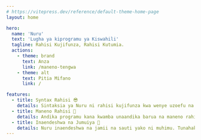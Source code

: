 ```yaml
---
# https://vitepress.dev/reference/default-theme-home-page
layout: home

hero:
  name: 'Nuru'
  text: 'Lugha ya kiprogramu ya Kiswahili'
  tagline: Rahisi Kujifunza, Rahisi Kutumia.
  actions:
    - theme: brand
      text: Anza
      link: /maneno-tengwa
    - theme: alt
      text: Pitia Mifano
      link: /

features:
  - title: Syntax Rahisi 😎
    details: Sintaksia ya Nuru ni rahisi kujifunza kwa wenye uzoefu na wasio na uzoefu na kutengeneza programu.
  - title: Maneno Rahisi 🎹
    details: Andika programu kana kwamba unaandika barua na maneno rahisi kama andika() kuchapisha kitu na jaza() kupata maingizo kutoka kwa watumiaji.
  - title: Inaendeshwa na Jumuiya 👥
    details: Nuru inaendeshwa na jamii na sauti yako ni muhimu. Tunahakikisha kushauriana na jamii kabla ya kufanya uamuzi. Njoo ujiunge nasi <a href="https://t.me/NuruProgrammingChat" target="_blank" rel="noopener noreferrer">Telegram</a>
---
```

